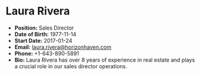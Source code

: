 # Laura Rivera

- **Position:** Sales Director  
- **Date of Birth:** 1977-11-14  
- **Start Date:** 2017-01-24  
- **Email:** laura.rivera@horizonhaven.com  
- **Phone:** +1-643-890-5891  
- **Bio:** Laura Rivera has over 8 years of experience in real estate and plays a crucial role in our sales director operations.